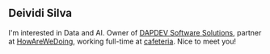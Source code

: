 ## Deividi Silva

I'm interested in Data and AI. Owner of [DAPDEV Software Solutions](https://dapdev.tech), partner at [HowAreWeDoing](http://howarewedoing.ai), working full-time at [cafeteria](https://teamcafeteria.com). Nice to meet you!
